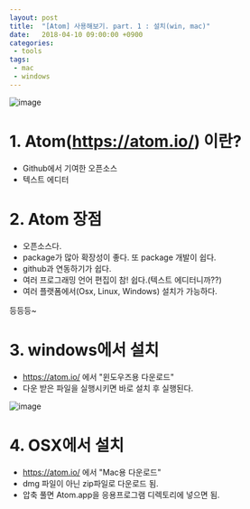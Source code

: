 ```yaml
---
layout: post
title:  "[Atom] 사용해보기. part. 1 : 설치(win, mac)"
date:   2018-04-10 09:00:00 +0900
categories:
 - tools
tags: 
 - mac
 - windows
---
```


![image](https://user-images.githubusercontent.com/13219787/61386585-81369980-a8ef-11e9-9a4e-cff531e72b0e.png)

# 1. Atom(https://atom.io/) 이란?
- Github에서 기여한 오픈소스
- 텍스트 에디터

# 2. Atom 장점
- 오픈소스다.
- package가 많아 확장성이 좋다. 또 package 개발이 쉽다.
- github과 연동하기가 쉽다.
- 여러 프로그래밍 언어 편집이 참! 쉽다.(텍스트 에디터니까??)
- 여러 플랫폼에서(Osx, Linux, Windows) 설치가 가능하다.

등등등~

# 3. windows에서 설치
- https://atom.io/ 에서 "윈도우즈용 다운로드" 
- 다운 받은 파일을 실행시키면 바로 설치 후 실행된다.

![image](https://user-images.githubusercontent.com/13219787/61386592-84318a00-a8ef-11e9-89d3-0220f32e6f3c.png)

# 4. OSX에서 설치
- https://atom.io/ 에서 "Mac용 다운로드" 
- dmg 파일이 아닌 zip파일로 다운로드 됨.
- 압축 풀면 Atom.app을 응용프로그램 디렉토리에 넣으면 됨.



